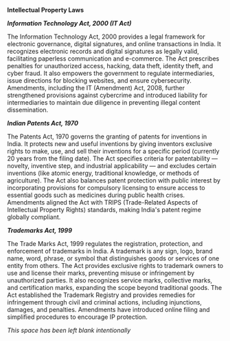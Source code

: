 **Intellectual Property Laws**

***Information Technology Act, 2000 (IT Act)***

The Information Technology Act, 2000 provides a legal framework for electronic governance, digital signatures, and online transactions in India. It recognizes electronic records and digital signatures as legally valid, facilitating paperless communication and e-commerce. The Act prescribes penalties for unauthorized access, hacking, data theft, identity theft, and cyber fraud. It also empowers the government to regulate intermediaries, issue directions for blocking websites, and ensure cybersecurity. Amendments, including the IT (Amendment) Act, 2008, further strengthened provisions against cybercrime and introduced liability for intermediaries to maintain due diligence in preventing illegal content dissemination.

***Indian Patents Act, 1970***

The Patents Act, 1970 governs the granting of patents for inventions in India. It protects new and useful inventions by giving inventors exclusive rights to make, use, and sell their inventions for a specific period (currently 20 years from the filing date). The Act specifies criteria for patentability — novelty, inventive step, and industrial applicability — and excludes certain inventions (like atomic energy, traditional knowledge, or methods of agriculture). The Act also balances patent protection with public interest by incorporating provisions for compulsory licensing to ensure access to essential goods such as medicines during public health crises. Amendments aligned the Act with TRIPS (Trade-Related Aspects of Intellectual Property Rights) standards, making India's patent regime globally compliant.

***Trademarks Act, 1999***

The Trade Marks Act, 1999 regulates the registration, protection, and enforcement of trademarks in India. A trademark is any sign, logo, brand name, word, phrase, or symbol that distinguishes goods or services of one entity from others. The Act provides exclusive rights to trademark owners to use and license their marks, preventing misuse or infringement by unauthorized parties. It also recognizes service marks, collective marks, and certification marks, expanding the scope beyond traditional goods. The Act established the Trademark Registry and provides remedies for infringement through civil and criminal actions, including injunctions, damages, and penalties. Amendments have introduced online filing and simplified procedures to encourage IP protection.

*This space has been left blank intentionally*